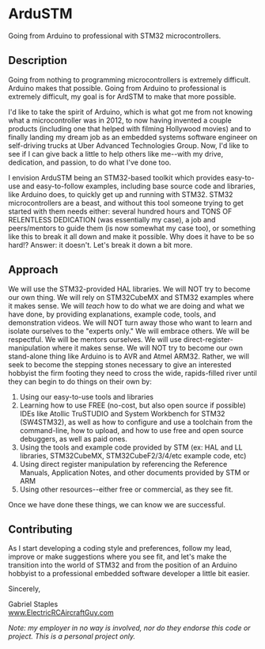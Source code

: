 # ArduSTM
Going from Arduino to professional with STM32 microcontrollers.

## Description
Going from nothing to programming microcontrollers is extremely difficult. Arduino makes that possible. Going from Arduino to professional is extremely difficult, my goal is for ArdSTM to make that more possible. 

I'd like to take the spirit of Arduino, which is what got me from not knowing what a microcontroller was in 2012, to now having invented a couple products (including one that helped with filming Hollywood movies) and to finally landing my dream job as an embedded systems software engineer on self-driving trucks at Uber Advanced Technologies Group. Now, I'd like to see if I can give back a little to help others like me--with my drive, dedication, and passion, to do what I've done too. 

I envision ArduSTM being an STM32-based toolkit which provides easy-to-use and easy-to-follow examples, including base source code and libraries, like Arduino does, to quickly get up and running with STM32. STM32 microcontrollers are a beast, and without this tool someone trying to get started with them needs either: several hundred hours and TONS OF RELENTLESS DEDICATION (was essentially my case), a job and peers/mentors to guide them (is now somewhat my case too), or something like this to break it all down and make it possible. Why does it have to be so hard!? Answer: it doesn't. Let's break it down a bit more.

## Approach
We will use the STM32-provided HAL libraries. We will NOT try to become our own thing. We will rely on STM32CubeMX and STM32 examples where it makes sense. We will *teach* how to do what we are doing and what we have done, by providing explanations, example code, tools, and demonstration videos. We will NOT turn away those who want to learn and isolate ourselves to the "experts only." We will embrace others. We will be respectful. We will be mentors ourselves. We will use direct-register-manipulation where it makes sense. We will NOT try to become our own stand-alone thing like Arduino is to AVR and Atmel ARM32. Rather, we will seek to become the stepping stones necessary to give an interested hobbyist the firm footing they need to cross the wide, rapids-filled river until they can begin to do things on their own by:
 1. Using our easy-to-use tools and libraries
 2. Learning how to use FREE (no-cost, but also open source if possible) IDEs like Atollic TruSTUDIO and System Workbench for STM32 (SW4STM32), as well as how to configure and use a toolchain from the command-line, how to upload, and how to use free and open source debuggers, as well as paid ones.
 2. Using the tools and example code provided by STM (ex: HAL and LL libraries, STM32CubeMX, STM32CubeF2/3/4/etc example code, etc)
 3. Using direct register manipulation by referencing the Reference Manuals, Application Notes, and other documents provided by STM or ARM
 4. Using other resources--either free or commercial, as they see fit. 

Once we have done these things, we can know we are successful. 

## Contributing

As I start developing a coding style and preferences, follow my lead, improve or make suggestions where you see fit, and let's make the transition into the world of STM32 and from the position of an Arduino hobbyist to a professional embedded software developer a little bit easier.

Sincerely,

Gabriel Staples  
www.ElectricRCAircraftGuy.com

*Note: my employer in no way is involved, nor do they endorse this code or project. This is a personal project only.*
 

